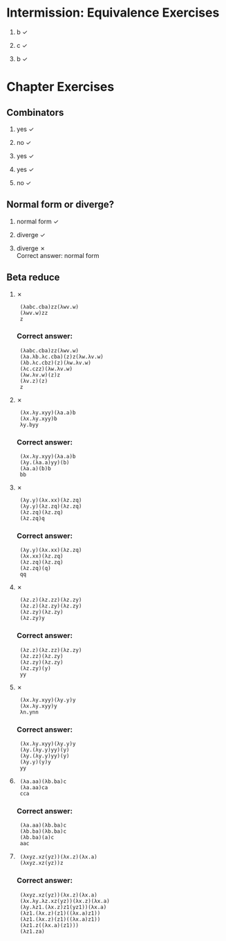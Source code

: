 # Intermission: Equivalence Exercises

1. b &check;  

2. c &check;  

3. b &check;  


# Chapter Exercises

## Combinators

  1. yes &check;  

  2. no &check;  

  3. yes &check;  

  4. yes &check;  

  5. no &check;  


## Normal form or diverge?

  1. normal form &check;  

  2. diverge &check;  

  3. diverge &cross;  
        Correct answer: normal form

## Beta reduce

1. &cross;

        (λabc.cba)zz(λwv.w)  
        (λwv.w)zz  
        z  
  
      ### Correct answer:  

        (λabc.cba)zz(λwv.w)  
        (λa.λb.λc.cba)(z)z(λw.λv.w)  
        (λb.λc.cbz)(z)(λw.λv.w)  
        (λc.czz)(λw.λv.w)  
        (λw.λv.w)(z)z  
        (λv.z)(z)  
        z  

2. &cross;

        (λx.λy.xyy)(λa.a)b  
        (λx.λy.xyy)b  
        λy.byy  

      ### Correct answer:  
        (λx.λy.xyy)(λa.a)b  
        (λy.(λa.a)yy)(b)  
        (λa.a)(b)b  
        bb

3. &cross;

        (λy.y)(λx.xx)(λz.zq)  
        (λy.y)(λz.zq)(λz.zq)  
        (λz.zq)(λz.zq)  
        (λz.zq)q  

      ### Correct answer:  
        (λy.y)(λx.xx)(λz.zq)  
        (λx.xx)(λz.zq)  
        (λz.zq)(λz.zq)  
        (λz.zq)(q)  
        qq  

4. &cross;

        (λz.z)(λz.zz)(λz.zy)  
        (λz.z)(λz.zy)(λz.zy)  
        (λz.zy)(λz.zy)  
        (λz.zy)y  

      ### Correct answer:  
        (λz.z)(λz.zz)(λz.zy)  
        (λz.zz)(λz.zy)  
        (λz.zy)(λz.zy)  
        (λz.zy)(y)  
        yy  


5. &cross;

        (λx.λy.xyy)(λy.y)y  
        (λx.λy.xyy)y  
        λn.ynn  

      ### Correct answer:  
        (λx.λy.xyy)(λy.y)y  
        (λy.(λy.y)yy)(y)  
        (λy.(λy.y)yy)(y)  
        (λy.y)(y)y  
        yy  

6. 
        (λa.aa)(λb.ba)c  
        (λa.aa)ca  
        cca  

      ### Correct answer:  
        (λa.aa)(λb.ba)c  
        (λb.ba)(λb.ba)c  
        (λb.ba)(a)c  
        aac

7. 
        (λxyz.xz(yz))(λx.z)(λx.a)  
        (λxyz.xz(yz))z  

      ### Correct answer:  
        (λxyz.xz(yz))(λx.z)(λx.a)
        (λx.λy.λz.xz(yz))(λx.z)(λx.a)
        (λy.λz1.(λx.z)z1(yz1))(λx.a)
        (λz1.(λx.z)(z1)((λx.a)z1))
        (λz1.(λx.z)(z1)((λx.a)z1))
        (λz1.z((λx.a)(z1)))
        (λz1.za)